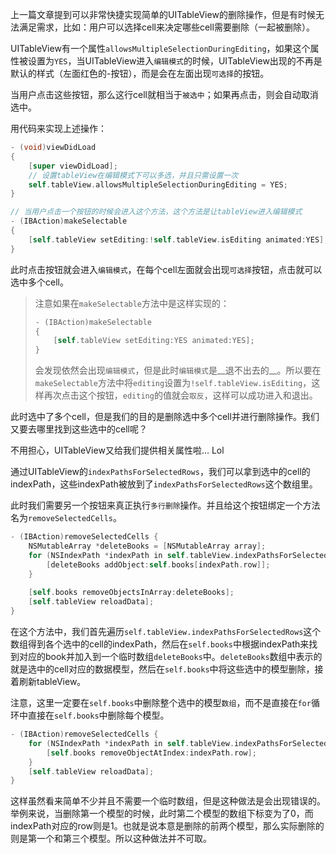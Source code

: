 上一篇文章提到可以非常快捷实现简单的UITableView的删除操作，但是有时候无法满足需求，比如：用户可以选择cell来决定哪些cell需要删除（一起被删除）。

UITableView有一个属性`allowsMultipleSelectionDuringEditing`，如果这个属性被设置为`YES`，当UITableView进入`编辑模式`的时候，UITableView出现的不再是默认的样式（左面红色的-按钮），而是会在左面出现`可选择`的按钮。

当用户点击这些按钮，那么这行cell就相当于`被选中`；如果再点击，则会自动取消选中。

用代码来实现上述操作：

``` objective-c
- (void)viewDidLoad 
{
    [super viewDidLoad];
    // 设置tableView在编辑模式下可以多选，并且只需设置一次
    self.tableView.allowsMultipleSelectionDuringEditing = YES;
}

// 当用户点击一个按钮的时候会进入这个方法，这个方法是让tableView进入编辑模式
- (IBAction)makeSelectable
{
    [self.tableView setEditing:!self.tableView.isEditing animated:YES];
}
```

此时点击按钮就会进入`编辑模式`，在每个cell左面就会出现`可选择`按钮，点击就可以选中多个cell。

> 注意如果在`makeSelectable`方法中是这样实现的：
> 
> ``` objective-c
> - (IBAction)makeSelectable
> {
>     [self.tableView setEditing:YES animated:YES];
> }
> ```
> 
> 会发现依然会出现`编辑模式`，但是此时`编辑模式`是__退不出去的__。所以要在`makeSelectable`方法中将`editing`设置为`!self.tableView.isEditing`，这样再次点击这个按钮，`editing`的值就会`取反`，这样可以成功进入和退出。

此时选中了多个cell，但是我们的目的是删除选中多个cell并进行删除操作。我们又要去哪里找到这些选中的cell呢？

不用担心，UITableView又给我们提供相关属性啦… Lol

通过UITableView的`indexPathsForSelectedRows`，我们可以拿到选中的cell的indexPath，这些indexPath被放到了`indexPathsForSelectedRows`这个数组里。

此时我们需要另一个按钮来真正执行`多行删除`操作。并且给这个按钮绑定一个方法名为`removeSelectedCells`。

``` objective-c
- (IBAction)removeSelectedCells {
    NSMutableArray *deleteBooks = [NSMutableArray array];
    for (NSIndexPath *indexPath in self.tableView.indexPathsForSelectedRows) {
        [deleteBooks addObject:self.books[indexPath.row]];
    }
    
    [self.books removeObjectsInArray:deleteBooks];
    [self.tableView reloadData];
}

```

在这个方法中，我们首先遍历`self.tableView.indexPathsForSelectedRows`这个数组得到各个选中的cell的indexPath，然后在`self.books`中根据indexPath来找到对应的book并加入到一个临时数组`deleteBooks`中。`deleteBooks`数组中表示的就是选中的cell对应的数据模型，然后在`self.books`中将这些选中的模型删除，接着刷新tableView。

注意，这里一定要在`self.books`中删除整个选中的模型`数组`，而不是直接在`for`循环中直接在`self.books`中删除每个模型。

``` objective-c
- (IBAction)removeSelectedCells {
    for (NSIndexPath *indexPath in self.tableView.indexPathsForSelectedRows) {
        [self.books removeObjectAtIndex:indexPath.row];
    }
    [self.tableView reloadData];
}


```

这样虽然看来简单不少并且不需要一个临时数组，但是这种做法是会出现错误的。举例来说，当删除第一个模型的时候，此时第二个模型的数组下标变为了0，而indexPath对应的row则是1。也就是说本意是删除的前两个模型，那么实际删除的则是第一个和第三个模型。所以这种做法并不可取。

